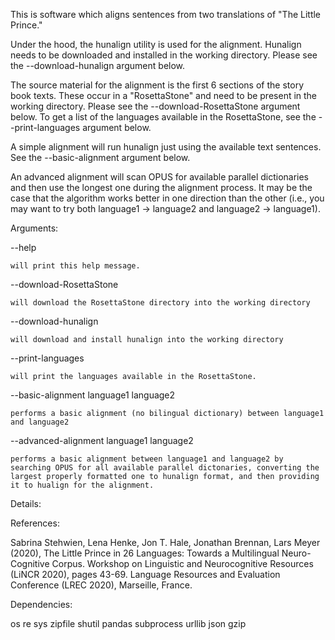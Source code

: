 This is software which aligns sentences from two translations of "The Little Prince." 

Under the hood, the hunalign utility is used for the alignment. Hunalign needs to be downloaded and installed in the working directory. Please see the --download-hunalign argument below. 

The source material for the alignment is the first 6 sections of the story book texts. These occur in a "RosettaStone" and need to be present in the working directory. Please see the --download-RosettaStone argument below. To get a list of the languages available in the RosettaStone, see the --print-languages argument below.  

A simple alignment will run hunalign just using the available text sentences. See the --basic-alignment argument below.

An advanced alignment will scan OPUS for available parallel dictionaries and then use the longest one during the alignment process. It may be the case that the algorithm works better in one direction than the other (i.e., you may want to try both language1 -> language2 and language2 -> language1).


Arguments:

--help 

	will print this help message.

--download-RosettaStone

	will download the RosettaStone directory into the working directory

--download-hunalign

	will download and install hunalign into the working directory

--print-languages 

	will print the languages available in the RosettaStone.

--basic-alignment language1 language2

	performs a basic alignment (no bilingual dictionary) between language1 and language2

--advanced-alignment language1 language2

	performs a basic alignment between language1 and language2 by searching OPUS for all available parallel dictonaries, converting the largest properly formatted one to hunalign format, and then providing it to hualign for the alignment.


Details:




References:

Sabrina Stehwien, Lena Henke, Jon T. Hale, Jonathan Brennan, Lars Meyer (2020),
The Little Prince in 26 Languages: Towards a Multilingual Neuro-Cognitive Corpus.
Workshop on Linguistic and Neurocognitive Resources (LiNCR 2020), pages 43-69.
Language Resources and Evaluation Conference (LREC 2020), Marseille, France.



Dependencies:

os
re
sys
zipfile
shutil
pandas
subprocess
urllib
json
gzip